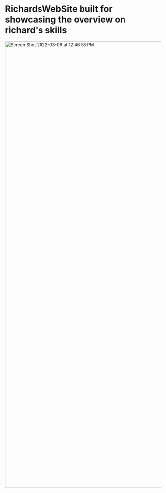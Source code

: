 # RichardsWebSite built for showcasing the overview on richard's skills
<img width="1440" alt="Screen Shot 2022-03-06 at 12 46 58 PM" src="https://user-images.githubusercontent.com/64165035/156923070-6d79aba5-8f76-4eeb-8ad3-28424206d2b6.png">
